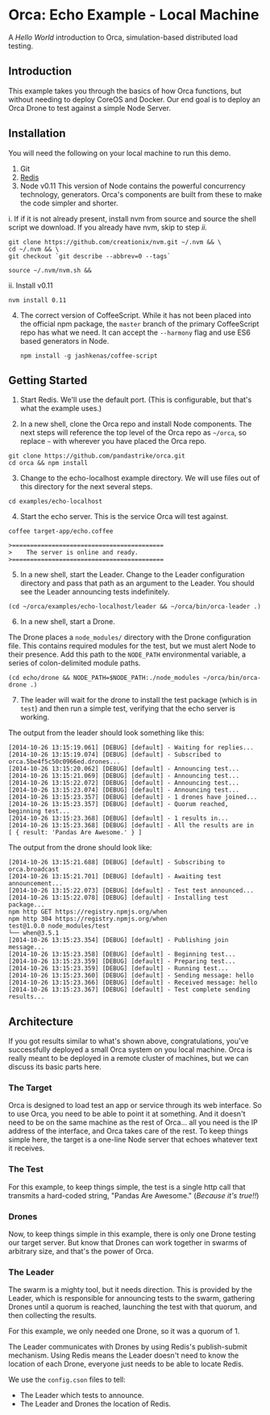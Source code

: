 # Orca: Echo Example - Local Machine
A *Hello World* introduction to Orca, simulation-based distributed load testing.

## Introduction
This example takes you through the basics of how Orca functions, but without needing to deploy CoreOS and Docker.  Our end goal is to deploy an Orca Drone to test against a simple Node Server.

## Installation
You will need the following on your local machine to run this demo.
1. Git
2. [Redis](http://redis.io/)
3. Node v0.11  This version of Node contains the powerful concurrency technology, generators.  Orca's components are built from these to make the code simpler and shorter.

i. If if it is not already present, install nvm from source and source the shell script we download.  If you already have nvm, skip to step *ii.*

```
git clone https://github.com/creationix/nvm.git ~/.nvm && \
cd ~/.nvm && \
git checkout `git describe --abbrev=0 --tags`

source ~/.nvm/nvm.sh &&
```

ii. Install v0.11

```
nvm install 0.11
```

4. The correct version of CoffeeScript.  While it has not been placed into the official npm package, the `master` branch of the primary CoffeeScript repo has what we need.  It can accept the `--harmony` flag and use ES6 based generators in Node.

    ```
    npm install -g jashkenas/coffee-script
    ```


## Getting Started

1. Start Redis. We'll use the default port. (This is configurable, but that's what the example uses.)

2. In a new shell, clone the Orca repo and install Node components.  The next steps will reference the top level of the Orca repo as `~/orca`, so replace `~` with wherever you have placed the Orca repo.

  ```
  git clone https://github.com/pandastrike/orca.git
  cd orca && npm install
  ```

3. Change to the echo-localhost example directory.  We will use files out of this directory for the next several steps.

  ```
  cd examples/echo-localhost
  ```

4. Start the echo server.  This is the service Orca will test against.

  ```
  coffee target-app/echo.coffee

  >==========================================
  >    The server is online and ready.
  >==========================================
  ```

5. In a new shell, start the Leader. Change to the Leader configuration directory and pass that path as an argument to the Leader.  You should see the Leader announcing tests indefinitely.

  ```
  (cd ~/orca/examples/echo-localhost/leader && ~/orca/bin/orca-leader .)
  ```

6. In a new shell, start a Drone.

  The Drone places a `node_modules/` directory with the Drone configuration file.  This contains required modules for the test, but we must alert Node to their presence.  Add this path to the `NODE_PATH` environmental variable, a series of colon-delimited module paths.

  ```
  (cd echo/drone && NODE_PATH=$NODE_PATH:./node_modules ~/orca/bin/orca-drone .)
  ```

7. The leader will wait for the drone to install the test package (which is in `test`) and then run a simple test, verifying that the echo server is working.

The output from the leader should look something like this:

```
[2014-10-26 13:15:19.061] [DEBUG] [default] - Waiting for replies...
[2014-10-26 13:15:19.074] [DEBUG] [default] - Subscribed to orca.5be4f5c50c0966ed.drones...
[2014-10-26 13:15:20.062] [DEBUG] [default] - Announcing test...
[2014-10-26 13:15:21.069] [DEBUG] [default] - Announcing test...
[2014-10-26 13:15:22.072] [DEBUG] [default] - Announcing test...
[2014-10-26 13:15:23.074] [DEBUG] [default] - Announcing test...
[2014-10-26 13:15:23.357] [DEBUG] [default] - 1 drones have joined...
[2014-10-26 13:15:23.357] [DEBUG] [default] - Quorum reached, beginning test...
[2014-10-26 13:15:23.368] [DEBUG] [default] - 1 results in...
[2014-10-26 13:15:23.368] [DEBUG] [default] - All the results are in
[ { result: 'Pandas Are Awesome.' } ]
```

The output from the drone should look like:

```
[2014-10-26 13:15:21.688] [DEBUG] [default] - Subscribing to orca.broadcast
[2014-10-26 13:15:21.701] [DEBUG] [default] - Awaiting test announcement...
[2014-10-26 13:15:22.073] [DEBUG] [default] - Test test announced...
[2014-10-26 13:15:22.078] [DEBUG] [default] - Installing test package...
npm http GET https://registry.npmjs.org/when
npm http 304 https://registry.npmjs.org/when
test@1.0.0 node_modules/test
└── when@3.5.1
[2014-10-26 13:15:23.354] [DEBUG] [default] - Publishing join message...
[2014-10-26 13:15:23.358] [DEBUG] [default] - Beginning test...
[2014-10-26 13:15:23.359] [DEBUG] [default] - Preparing test...
[2014-10-26 13:15:23.359] [DEBUG] [default] - Running test...
[2014-10-26 13:15:23.360] [DEBUG] [default] - Sending message: hello
[2014-10-26 13:15:23.366] [DEBUG] [default] - Received message: hello
[2014-10-26 13:15:23.367] [DEBUG] [default] - Test complete sending results...
```

## Architecture
If you got results similar to what's shown above, congratulations, you've successfully deployed a small Orca system on you local machine.  Orca is really meant to be deployed in a remote cluster of machines, but we can discuss its basic parts here.

### The Target
Orca is designed to load test an app or service through its web interface. So to use Orca, you need to be able to point it at something.  And it doesn't need to be on the same machine as the rest of Orca...  all you need is the IP address of the interface, and Orca takes care of the rest.  To keep things simple here, the target is a one-line Node server that echoes whatever text it receives.

### The Test
For this example, to keep things simple, the test is a single http call that transmits a hard-coded string, "Pandas Are Awesome." (*Because it's true!!*)

### Drones
Now, to keep things simple in this example, there is only one Drone testing our target server.  But know that Drones can work together in swarms of arbitrary size, and that's the power of Orca.

### The Leader
The swarm is a mighty tool, but it needs direction.  This is provided by the Leader, which is responsible for announcing tests to the swarm, gathering Drones until a quorum is reached, launching the test with that quorum, and then collecting the results.

For this example, we only needed one Drone, so it was a quorum of 1.

The Leader communicates with Drones by using Redis's publish-submit mechanism.  Using Redis means the Leader doesn't need to know the location of each Drone, everyone just needs to be able to locate Redis.  

We use the `config.cson` files to tell:
- The Leader which tests to announce.
- The Leader and Drones the location of Redis.
